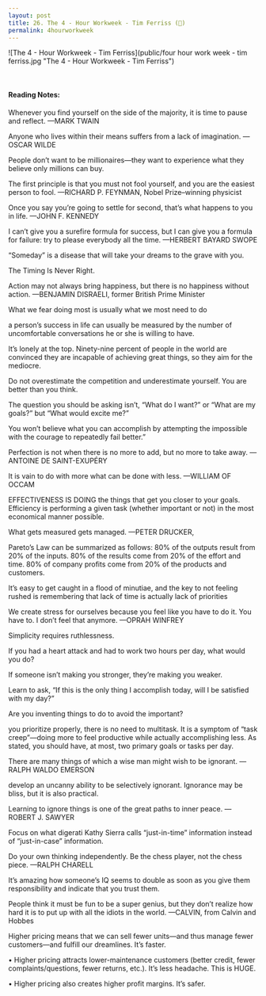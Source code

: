 ```yaml
---
layout: post
title: 26. The 4 - Hour Workweek - Tim Ferriss (📱)
permalink: 4hourworkweek
---
```


![The 4 - Hour Workweek - Tim Ferriss](public/four hour work week - tim ferriss.jpg "The 4 - Hour Workweek - Tim Ferriss")

<br>

#### Reading Notes:

Whenever you find yourself on the side of the majority, it is time to pause and reflect.
—MARK TWAIN

Anyone who lives within their means suffers from a lack of imagination.
—OSCAR WILDE

People don’t want to be millionaires—they want to experience what they believe only millions can buy.

The first principle is that you must not fool yourself, and you are the easiest person to fool.
—RICHARD P. FEYNMAN, Nobel Prize–winning physicist

Once you say you’re going to settle for second, that’s what happens to you in life.
—JOHN F. KENNEDY

I can’t give you a surefire formula for success, but I can give you a formula for failure: try to please everybody all the time.
—HERBERT BAYARD SWOPE

“Someday” is a disease that will take your dreams to the grave with you.

The Timing Is Never Right.

Action may not always bring happiness, but there is no happiness without action.
—BENJAMIN DISRAELI, former British Prime Minister

What we fear doing most is usually what we most need to do

a person’s success in life can usually be measured by the number of uncomfortable conversations he or she is willing to have.

It’s lonely at the top. Ninety-nine percent of people in the world are convinced they are incapable of achieving great things, so they aim for the mediocre.

Do not overestimate the competition and underestimate yourself. You are better than you think.

The question you should be asking isn’t, “What do I want?” or “What are my goals?” but “What would excite me?”

You won’t believe what you can accomplish by attempting the impossible with the courage to repeatedly fail better.”

Perfection is not when there is no more to add, but no more to take away.
—ANTOINE DE SAINT-EXUPÉRY

It is vain to do with more what can be done with less.
—WILLIAM OF OCCAM

EFFECTIVENESS IS DOING the things that get you closer to your goals. Efficiency is performing a given task (whether important or not) in the most economical manner possible.

What gets measured gets managed.
—PETER DRUCKER,

Pareto’s Law can be summarized as follows: 80% of the outputs result from 20% of the inputs.
80% of the results come from 20% of the effort and time.
80% of company profits come from 20% of the products and customers.

It’s easy to get caught in a flood of minutiae, and the key to not feeling rushed is remembering that lack of time is actually lack of priorities

We create stress for ourselves because you feel like you have to do it. You have to. I don’t feel that anymore.
—OPRAH WINFREY

Simplicity requires ruthlessness.

If you had a heart attack and had to work two hours per day, what would you do?

If someone isn’t making you stronger, they’re making you weaker.

Learn to ask, “If this is the only thing I accomplish today, will I be satisfied with my day?”

Are you inventing things to do to avoid the important?

you prioritize properly, there is no need to multitask. It is a symptom of “task creep”—doing more to feel productive while actually accomplishing less. As stated, you should have, at most, two primary goals or tasks per day.

There are many things of which a wise man might wish to be ignorant.
—RALPH WALDO EMERSON

develop an uncanny ability to be selectively ignorant. Ignorance may be bliss, but it is also practical.

Learning to ignore things is one of the great paths to inner peace.
—ROBERT J. SAWYER

Focus on what digerati Kathy Sierra calls “just-in-time” information instead of “just-in-case” information.

Do your own thinking independently. Be the chess player, not the chess piece.
—RALPH CHARELL

It’s amazing how someone’s IQ seems to double as soon as you give them responsibility and indicate that you trust them.

People think it must be fun to be a super genius, but they don’t realize how hard it is to put up with all the idiots in the world.
—CALVIN, from Calvin and Hobbes

Higher pricing means that we can sell fewer units—and thus manage fewer customers—and fulfill our dreamlines. It’s faster.

• Higher pricing attracts lower-maintenance customers (better credit, fewer complaints/questions, fewer returns, etc.). It’s less headache. This is HUGE.

• Higher pricing also creates higher profit margins. It’s safer.
